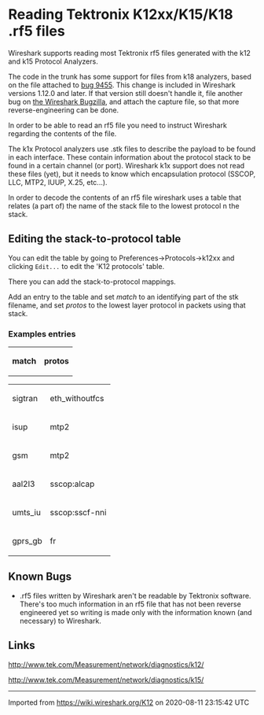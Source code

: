 # Reading Tektronix K12xx/K15/K18 .rf5 files

Wireshark supports reading most Tektronix rf5 files generated with the k12 and k15 Protocol Analyzers.

The code in the trunk has some support for files from k18 analyzers, based on the file attached to [bug 9455](https://bugs.wireshark.org/bugzilla/show_bug.cgi?id=9455). This change is included in Wireshark versions 1.12.0 and later. If that version still doesn't handle it, file another bug on [the Wireshark Bugzilla](http://bugs.wireshark.org), and attach the capture file, so that more reverse-engineering can be done.

In order to be able to read an rf5 file you need to instruct Wireshark regarding the contents of the file.

The k1x Protocol analyzers use .stk files to describe the payload to be found in each interface. These contain information about the protocol stack to be found in a certain channel (or port). Wireshark k1x support does not read these files (yet), but it needs to know which encapsulation protocol (SSCOP, LLC, MTP2, IUUP, X.25, etc...).

In order to decode the contents of an rf5 file wireshark uses a table that relates (a part of) the name of the stack file to the lowest protocol n the stack.

## Editing the stack-to-protocol table

You can edit the table by going to Preferences-\>Protocols-\>k12xx and clicking `Edit...` to edit the 'K12 protocols' table.

There you can add the stack-to-protocol mappings.

Add an entry to the table and set *match* to an identifying part of the stk filename, and set *protos* to the lowest layer protocol in packets using that stack.

### Examples entries

<div>

<table>
<tbody>
<tr class="odd">
<td><p><strong>match</strong></p></td>
<td><p><strong>protos</strong></p></td>
</tr>
</tbody>
</table>

</div>

<div>

<table>
<tbody>
<tr class="odd">
<td><p>sigtran</p></td>
<td><p>eth_withoutfcs</p></td>
</tr>
<tr class="even">
<td><p>isup</p></td>
<td><p>mtp2</p></td>
</tr>
<tr class="odd">
<td><p>gsm</p></td>
<td><p>mtp2</p></td>
</tr>
<tr class="even">
<td><p>aal2l3</p></td>
<td><p>sscop:alcap</p></td>
</tr>
<tr class="odd">
<td><p>umts_iu</p></td>
<td><p>sscop:sscf-nni</p></td>
</tr>
<tr class="even">
<td><p>gprs_gb</p></td>
<td><p>fr</p></td>
</tr>
</tbody>
</table>

</div>

## Known Bugs

  - .rf5 files written by Wireshark aren't be readable by Tektronix software. There's too much information in an rf5 file that has not been reverse engineered yet so writing is made only with the information known (and necessary) to Wireshark.

## Links

<http://www.tek.com/Measurement/network/diagnostics/k12/>

<http://www.tek.com/Measurement/network/diagnostics/k15/>

---

Imported from https://wiki.wireshark.org/K12 on 2020-08-11 23:15:42 UTC
